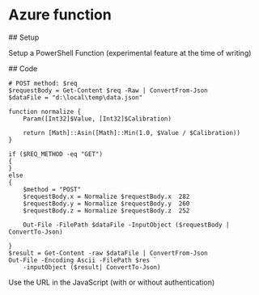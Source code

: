 # Azure function

## Setup

Setup a PowerShell Function (experimental feature at the time of writing)

## Code

    # POST method: $req
    $requestBody = Get-Content $req -Raw | ConvertFrom-Json
    $dataFile = "d:\local\temp\data.json"
    
    function normalize {
        Param([Int32]$Value, [Int32]$Calibration)
    
        return [Math]::Asin([Math]::Min(1.0, $Value / $Calibration))
    }
    
    if ($REQ_METHOD -eq "GET") 
    {
    } 
    else
    {
        $method = "POST"
        $requestBody.x = Normalize $requestBody.x  282
        $requestBody.y = Normalize $requestBody.y  260
        $requestBody.z = Normalize $requestBody.z  252
    
        Out-File -FilePath $dataFile -InputObject ($requestBody | ConvertTo-Json)
    
    }
    $result = Get-Content -raw $dataFile | ConvertFrom-Json
    Out-File -Encoding Ascii -FilePath $res `
        -inputObject ($result| ConvertTo-Json)


Use the URL in the JavaScript (with or without authentication)
